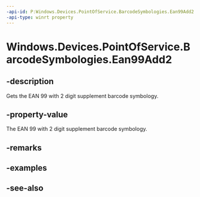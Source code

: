 ```yaml
---
-api-id: P:Windows.Devices.PointOfService.BarcodeSymbologies.Ean99Add2
-api-type: winrt property
---
```


<!-- Property syntax
public uint Ean99Add2 { get; }
-->

# Windows.Devices.PointOfService.BarcodeSymbologies.Ean99Add2

## -description
Gets the EAN 99 with 2 digit supplement barcode symbology.

## -property-value
The EAN 99 with 2 digit supplement barcode symbology.

## -remarks

## -examples

## -see-also
